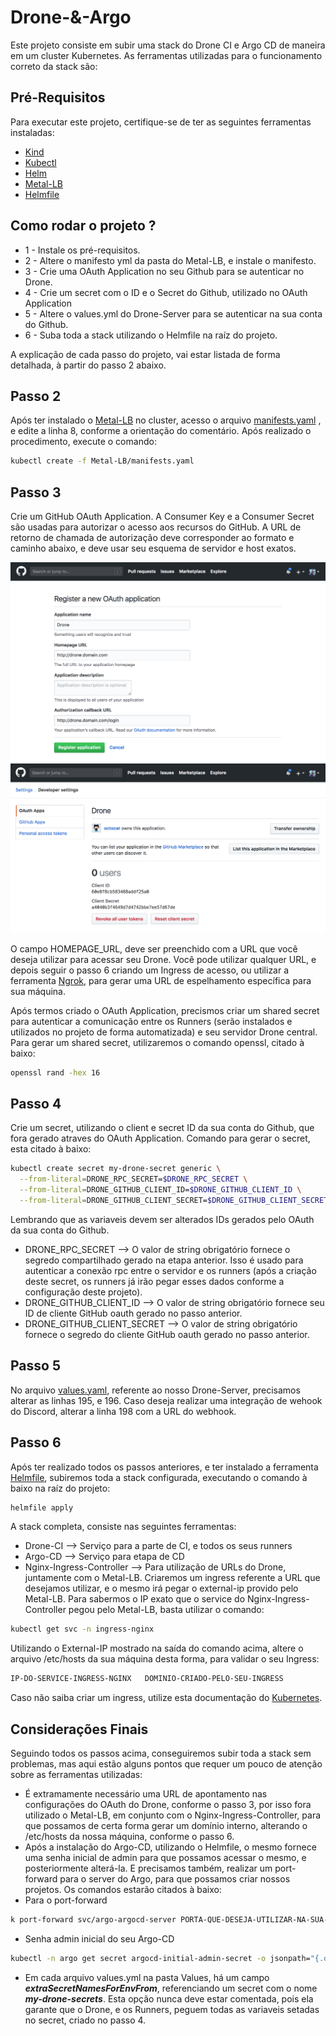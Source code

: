 # Drone-&-Argo

Este projeto consiste em subir uma stack do Drone CI e Argo CD de maneira em um cluster Kubernetes. As ferramentas utilizadas para o funcionamento correto da stack são:

## Pré-Requisitos

Para executar este projeto, certifique-se de ter as seguintes ferramentas instaladas:

- [Kind](https://kind.sigs.k8s.io/)
- [Kubectl](https://kubernetes.io/docs/tasks/tools/)
- [Helm](https://helm.sh/docs/intro/install/)
- [Metal-LB](https://metallb.universe.tf/installation/)
- [Helmfile](https://helmfile.readthedocs.io/en/latest/#getting-started)

## Como rodar o projeto ?

- 1 - Instale os pré-requisitos.
- 2 - Altere o manifesto yml da pasta do Metal-LB, e instale o manifesto.
- 3 - Crie uma OAuth Application no seu Github para se autenticar no Drone.
- 4 - Crie um secret com o ID e o Secret do Github, utilizado no OAuth Application
- 5 - Altere o values.yml do Drone-Server para se autenticar na sua conta do Github.
- 6 - Suba toda a stack utilizando o Helmfile na raíz do projeto.

A explicação de cada passo do projeto, vai estar listada de forma detalhada, à partir do passo 2 abaixo.

## Passo 2

Após ter instalado o [Metal-LB](https://metallb.universe.tf/installation/) no cluster, acesso o arquivo [manifests.yaml](Metal-LB/manifests.yaml) , e edite a linha 8, conforme a orientação do comentário. Após realizado o procedimento, execute o comando:

```bash
kubectl create -f Metal-LB/manifests.yaml
```

## Passo 3

Crie um GitHub OAuth Application. A Consumer Key e a Consumer Secret são usadas para autorizar o acesso aos recursos do GitHub. A URL de retorno de chamada de autorização deve corresponder ao formato e caminho abaixo, e deve usar seu esquema de servidor e host exatos.

![Descrição da imagem 1](.imagens/github_application_create.png)
![Descrição da imagem 2](./.imagens/github_application_created.png)

O campo HOMEPAGE_URL, deve ser preenchido com a URL que você deseja utilizar para acessar seu Drone. Você pode utilizar qualquer URL, e depois seguir o passo 6 criando um Ingress de acesso, ou utilizar a ferramenta [Ngrok](https://ngrok.com/), para gerar uma URL de espelhamento específica para sua máquina.

Após termos criado o OAuth Application, precismos criar um shared secret para autenticar a comunicação entre os Runners (serão instalados e utilizados no projeto de forma automatizada) e seu servidor Drone central. Para gerar um shared secret, utilizaremos o comando openssl, citado à baixo:

```bash
openssl rand -hex 16
```

## Passo 4

Crie um secret, utilizando o client e secret ID da sua conta do Github, que fora gerado atraves do OAuth Application. Comando para gerar o secret, esta citado à baixo:

```bash
kubectl create secret my-drone-secret generic \
  --from-literal=DRONE_RPC_SECRET=$DRONE_RPC_SECRET \
  --from-literal=DRONE_GITHUB_CLIENT_ID=$DRONE_GITHUB_CLIENT_ID \
  --from-literal=DRONE_GITHUB_CLIENT_SECRET=$DRONE_GITHUB_CLIENT_SECRET -n drone --create-namespace
```
Lembrando que as variaveis devem ser alterados IDs gerados pelo OAuth da sua conta do Github.

- DRONE_RPC_SECRET --> O valor de string obrigatório fornece o segredo compartilhado gerado na etapa anterior. Isso é usado para autenticar a conexão rpc entre o servidor e os runners (após a criação deste secret, os runners já irão pegar esses dados conforme a configuração deste projeto).
- DRONE_GITHUB_CLIENT_ID --> O valor de string obrigatório fornece seu ID de cliente GitHub oauth gerado no passo anterior.
- DRONE_GITHUB_CLIENT_SECRET --> O valor de string obrigatório fornece o segredo do cliente GitHub oauth gerado no passo anterior.

## Passo 5

No arquivo [values.yaml](Values/Drone/drone-server/values.yaml), referente ao nosso Drone-Server, precisamos alterar as linhas 195, e 196. Caso deseja realizar uma integração de wehook do Discord, alterar a linha 198 com a URL do webhook.

## Passo 6

Após ter realizado todos os passos anteriores, e ter instalado a ferramenta [Helmfile](https://helmfile.readthedocs.io/en/latest/#getting-started), subiremos toda a stack configurada, executando o comando à baixo na raíz do projeto:

```bash
helmfile apply
```

A stack completa, consiste nas seguintes ferramentas:

- Drone-CI --> Serviço para a parte de CI, e todos os seus runners
- Argo-CD --> Serviço para etapa de CD
- Nginx-Ingress-Controller --> Para utilização de URLs do Drone, juntamente com o Metal-LB. Criaremos um ingress referente a URL que desejamos utilizar, e o mesmo irá pegar o external-ip provido pelo Metal-LB. Para sabermos o IP exato que o service do Nginx-Ingress-Controller pegou pelo Metal-LB, basta utilizar o comando:
```bash
kubectl get svc -n ingress-nginx
```
Utilizando o External-IP mostrado na saída do comando acima, altere o arquivo /etc/hosts da sua máquina desta forma, para validar o seu Ingress:
```bash
IP-DO-SERVICE-INGRESS-NGINX   DOMINIO-CRIADO-PELO-SEU-INGRESS
```
Caso não saiba criar um ingress, utilize esta documentação do [Kubernetes](https://kubernetes.io/docs/concepts/services-networking/ingress/).

## Considerações Finais

Seguindo todos os passos acima, conseguiremos subir toda a stack sem problemas, mas aqui estão alguns pontos que requer um pouco de atenção sobre as ferramentas utilizadas:

- É extramamente necessário uma URL de apontamento nas configurações do OAuth do Drone, conforme o passo 3, por isso fora utilizado o Metal-LB, em conjunto com o Nginx-Ingress-Controller, para que possamos de certa forma gerar um domínio interno, alterando o /etc/hosts da nossa máquina, conforme o passo 6.
- Após a instalação do Argo-CD, utilizando o Helmfile, o mesmo fornece uma senha inicial de admin para que possamos acessar o mesmo, e posteriormente alterá-la. E precisamos também, realizar um port-forward para o server do Argo, para que possamos criar nossos projetos. Os comandos estarão citados à baixo:
- Para o port-forward
```bash
k port-forward svc/argo-argocd-server PORTA-QUE-DESEJA-UTILIZAR-NA-SUA-MAQUINA:80 -n argo
```
- Senha admin inicial do seu Argo-CD
```bash
kubectl -n argo get secret argocd-initial-admin-secret -o jsonpath="{.data.password}" | base64 -d
```
- Em cada arquivo values.yml na pasta Values, há um campo ***extraSecretNamesForEnvFrom***, referenciando um secret com o nome ***my-drone-secrets***. Esta opção nunca deve estar comentada, pois ela garante que o Drone, e os Runners, peguem todas as variaveis setadas no secret, criado no passo 4.
